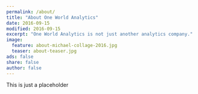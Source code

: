 ```yaml
---
permalink: /about/
title: "About One World Analytics"
date: 2016-09-15
modified: 2016-09-15
excerpt: "One World Analytics is not just another analytics company."
image:
  feature: about-michael-collage-2016.jpg
  teaser: about-teaser.jpg
ads: false
share: false
author: false
---
```

This is just a placeholder

